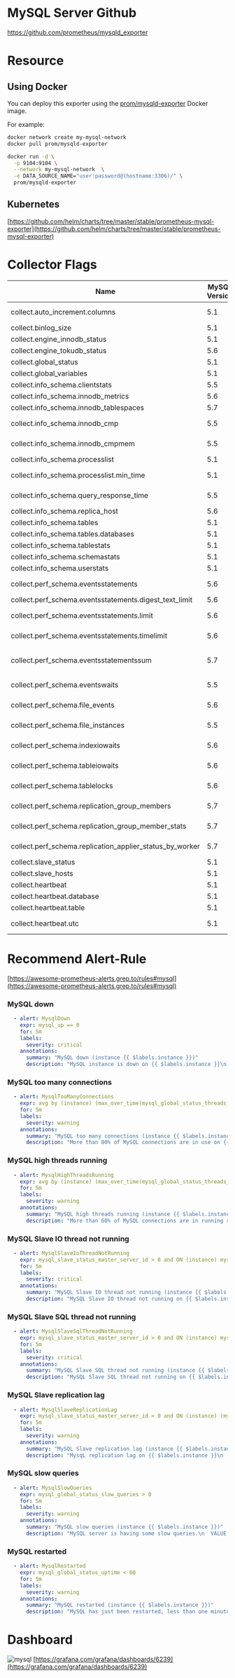# MySQL Server Github
https://github.com/prometheus/mysqld_exporter

# Resource

## Using Docker

You can deploy this exporter using the [prom/mysqld-exporter](https://registry.hub.docker.com/u/prom/mysqld-exporter/) Docker image.

For example:

```bash
docker network create my-mysql-network
docker pull prom/mysqld-exporter

docker run -d \
  -p 9104:9104 \
  --network my-mysql-network  \
  -e DATA_SOURCE_NAME="user:password@(hostname:3306)/" \
  prom/mysqld-exporter
```

## Kubernetes

[https://github.com/helm/charts/tree/master/stable/prometheus-mysql-exporter](https://github.com/helm/charts/tree/master/stable/prometheus-mysql-exporter)

# Collector Flags

Name                                                         | MySQL Version | Description
-------------------------------------------------------------|---------------|------------------------------------------------------------------------------------
collect.auto_increment.columns                               | 5.1           | Collect auto_increment columns and max values from information_schema.
collect.binlog_size                                          | 5.1           | Collect the current size of all registered binlog files
collect.engine_innodb_status                                 | 5.1           | Collect from SHOW ENGINE INNODB STATUS.
collect.engine_tokudb_status                                 | 5.6           | Collect from SHOW ENGINE TOKUDB STATUS.
collect.global_status                                        | 5.1           | Collect from SHOW GLOBAL STATUS (Enabled by default)
collect.global_variables                                     | 5.1           | Collect from SHOW GLOBAL VARIABLES (Enabled by default)
collect.info_schema.clientstats                              | 5.5           | If running with userstat=1, set to true to collect client statistics.
collect.info_schema.innodb_metrics                           | 5.6           | Collect metrics from information_schema.innodb_metrics.
collect.info_schema.innodb_tablespaces                       | 5.7           | Collect metrics from information_schema.innodb_sys_tablespaces.
collect.info_schema.innodb_cmp                               | 5.5           | Collect InnoDB compressed tables metrics from information_schema.innodb_cmp.
collect.info_schema.innodb_cmpmem                            | 5.5           | Collect InnoDB buffer pool compression metrics from information_schema.innodb_cmpmem.
collect.info_schema.processlist                              | 5.1           | Collect thread state counts from information_schema.processlist.
collect.info_schema.processlist.min_time                     | 5.1           | Minimum time a thread must be in each state to be counted. (default: 0)
collect.info_schema.query_response_time                      | 5.5           | Collect query response time distribution if query_response_time_stats is ON.
collect.info_schema.replica_host                             | 5.6           | Collect metrics from information_schema.replica_host_status.
collect.info_schema.tables                                   | 5.1           | Collect metrics from information_schema.tables.
collect.info_schema.tables.databases                         | 5.1           | The list of databases to collect table stats for, or '`*`' for all.
collect.info_schema.tablestats                               | 5.1           | If running with userstat=1, set to true to collect table statistics.
collect.info_schema.schemastats                              | 5.1           | If running with userstat=1, set to true to collect schema statistics
collect.info_schema.userstats                                | 5.1           | If running with userstat=1, set to true to collect user statistics.
collect.perf_schema.eventsstatements                         | 5.6           | Collect metrics from performance_schema.events_statements_summary_by_digest.
collect.perf_schema.eventsstatements.digest_text_limit       | 5.6           | Maximum length of the normalized statement text. (default: 120)
collect.perf_schema.eventsstatements.limit                   | 5.6           | Limit the number of events statements digests by response time. (default: 250)
collect.perf_schema.eventsstatements.timelimit               | 5.6           | Limit how old the 'last_seen' events statements can be, in seconds. (default: 86400)
collect.perf_schema.eventsstatementssum                      | 5.7           | Collect metrics from performance_schema.events_statements_summary_by_digest summed.
collect.perf_schema.eventswaits                              | 5.5           | Collect metrics from performance_schema.events_waits_summary_global_by_event_name.
collect.perf_schema.file_events                              | 5.6           | Collect metrics from performance_schema.file_summary_by_event_name.
collect.perf_schema.file_instances                           | 5.5           | Collect metrics from performance_schema.file_summary_by_instance.
collect.perf_schema.indexiowaits                             | 5.6           | Collect metrics from performance_schema.table_io_waits_summary_by_index_usage.
collect.perf_schema.tableiowaits                             | 5.6           | Collect metrics from performance_schema.table_io_waits_summary_by_table.
collect.perf_schema.tablelocks                               | 5.6           | Collect metrics from performance_schema.table_lock_waits_summary_by_table.
collect.perf_schema.replication_group_members                | 5.7           | Collect metrics from performance_schema.replication_group_members.
collect.perf_schema.replication_group_member_stats           | 5.7           | Collect metrics from performance_schema.replication_group_member_stats.
collect.perf_schema.replication_applier_status_by_worker     | 5.7           | Collect metrics from performance_schema.replication_applier_status_by_worker.
collect.slave_status                                         | 5.1           | Collect from SHOW SLAVE STATUS (Enabled by default)
collect.slave_hosts                                          | 5.1           | Collect from SHOW SLAVE HOSTS
collect.heartbeat                                            | 5.1           | Collect from [heartbeat](#heartbeat).
collect.heartbeat.database                                   | 5.1           | Database from where to collect heartbeat data. (default: heartbeat)
collect.heartbeat.table                                      | 5.1           | Table from where to collect heartbeat data. (default: heartbeat)
collect.heartbeat.utc                                        | 5.1           | Use UTC for timestamps of the current server (`pt-heartbeat` is called with `--utc`). (default: false)


# Recommend Alert-Rule

[https://awesome-prometheus-alerts.grep.to/rules#mysql](https://awesome-prometheus-alerts.grep.to/rules#mysql)

### MySQL down
```yaml
  - alert: MysqlDown
    expr: mysql_up == 0
    for: 5m
    labels:
      severity: critical
    annotations:
      summary: "MySQL down (instance {{ $labels.instance }})"
      description: "MySQL instance is down on {{ $labels.instance }}\n  VALUE = {{ $value }}\n  LABELS: {{ $labels }}"
```
### MySQL too many connections
```yaml
  - alert: MysqlTooManyConnections
    expr: avg by (instance) (max_over_time(mysql_global_status_threads_connected[5m])) / avg by (instance) (mysql_global_variables_max_connections) * 100 > 80
    for: 5m
    labels:
      severity: warning
    annotations:
      summary: "MySQL too many connections (instance {{ $labels.instance }})"
      description: "More than 80% of MySQL connections are in use on {{ $labels.instance }}\n  VALUE = {{ $value }}\n  LABELS: {{ $labels }}"
```

### MySQL high threads running
```yaml
  - alert: MysqlHighThreadsRunning
    expr: avg by (instance) (max_over_time(mysql_global_status_threads_running[5m])) / avg by (instance) (mysql_global_variables_max_connections) * 100 > 60
    for: 5m
    labels:
      severity: warning
    annotations:
      summary: "MySQL high threads running (instance {{ $labels.instance }})"
      description: "More than 60% of MySQL connections are in running state on {{ $labels.instance }}\n  VALUE = {{ $value }}\n  LABELS: {{ $labels }}"
```

### MySQL Slave IO thread not running
```yaml
  - alert: MysqlSlaveIoThreadNotRunning
    expr: mysql_slave_status_master_server_id > 0 and ON (instance) mysql_slave_status_slave_io_running == 0
    for: 5m
    labels:
      severity: critical
    annotations:
      summary: "MySQL Slave IO thread not running (instance {{ $labels.instance }})"
      description: "MySQL Slave IO thread not running on {{ $labels.instance }}\n  VALUE = {{ $value }}\n  LABELS: {{ $labels }}"
```

### MySQL Slave SQL thread not running
```yaml
  - alert: MysqlSlaveSqlThreadNotRunning
    expr: mysql_slave_status_master_server_id > 0 and ON (instance) mysql_slave_status_slave_sql_running == 0
    for: 5m
    labels:
      severity: critical
    annotations:
      summary: "MySQL Slave SQL thread not running (instance {{ $labels.instance }})"
      description: "MySQL Slave SQL thread not running on {{ $labels.instance }}\n  VALUE = {{ $value }}\n  LABELS: {{ $labels }}"
```

### MySQL Slave replication lag

```yaml
  - alert: MysqlSlaveReplicationLag
    expr: mysql_slave_status_master_server_id > 0 and ON (instance) (mysql_slave_status_seconds_behind_master - mysql_slave_status_sql_delay) > 300
    for: 5m
    labels:
      severity: warning
    annotations:
      summary: "MySQL Slave replication lag (instance {{ $labels.instance }})"
      description: "MysqL replication lag on {{ $labels.instance }}\n  VALUE = {{ $value }}\n  LABELS: {{ $labels }}"
```

### MySQL slow queries

```yaml
  - alert: MysqlSlowQueries
    expr: mysql_global_status_slow_queries > 0
    for: 5m
    labels:
      severity: warning
    annotations:
      summary: "MySQL slow queries (instance {{ $labels.instance }})"
      description: "MySQL server is having some slow queries.\n  VALUE = {{ $value }}\n  LABELS: {{ $labels }}"
```

### MySQL restarted
```yaml
  - alert: MysqlRestarted
    expr: mysql_global_status_uptime < 60
    for: 5m
    labels:
      severity: warning
    annotations:
      summary: "MySQL restarted (instance {{ $labels.instance }})"
      description: "MySQL has just been restarted, less than one minute ago on {{ $labels.instance }}.\n  VALUE = {{ $value }}\n  LABELS: {{ $labels }}"
```

# Dashboard

![mysql](https://grafana.com/api/dashboards/6239/images/3986/image)
[https://grafana.com/grafana/dashboards/6239](https://grafana.com/grafana/dashboards/6239)